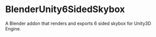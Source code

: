 # BlenderUnity6SidedSkybox
A Blender addon that renders and exports 6 sided skybox for Unity3D Engine.
